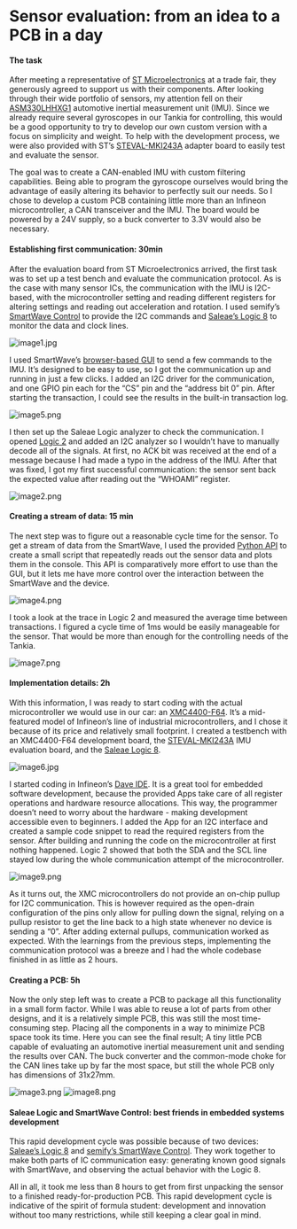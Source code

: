 # Sensor evaluation: from an idea to a PCB in a day


#### The task

After meeting a representative of [ST Microelectronics](https://www.st.com/content/st_com/en.html) at a trade fair, 
they generously agreed to support us with their components.
After looking through their wide portfolio of sensors,
my attention fell on their [ASM330LHHXG1](https://www.st.com/en/mems-and-sensors/asm330lhhxg1.html) automotive inertial measurement unit (IMU).
Since we already require several gyroscopes in our Tankia for controlling,
this would be a good opportunity to try to develop our own custom version with a focus on simplicity and weight. 
To help with the development process, we were also provided with ST’s [STEVAL-MKI243A](https://www.st.com/en/evaluation-tools/steval-mki243a.html) 
adapter board to easily test and evaluate the sensor.

The goal was to create a CAN-enabled IMU with custom filtering capabilities. 
Being able to program the gyroscope ourselves would bring the advantage of easily altering its behavior
to perfectly suit our needs. 
So I chose to develop a custom PCB containing little more than an Infineon microcontroller,
a CAN transceiver and the IMU.
The board would be powered by a 24V supply, so a buck converter to 3.3V would also be necessary.

#### Establishing first communication: 30min
After the evaluation board from ST Microelectronics arrived,
the first task was to set up a test bench and evaluate the communication protocol. 
As is the case with many sensor ICs, the communication with the IMU is I2C-based, 
with the microcontroller setting and reading different registers for altering settings and reading out acceleration and rotation. 
I used semify’s [SmartWave Control](https://www.semify-eda.com/smartwave) to provide the I2C commands 
and [Saleae’s Logic 8](https://usd.saleae.com/products/saleae-logic-8)  to monitor the data and clock lines.

![image1.jpg](img/sensor-evaluation/image1.jpg)

I used SmartWave’s [browser-based GUI](https://gui.smart-wave-control.com/) to send a few commands to the IMU. 
It’s designed to be easy to use, so I got the communication up and running in just a few clicks. 
I added an I2C driver for the communication, and one GPIO pin each for the “CS” pin and the “address bit 0” pin.
After starting the transaction, I could see the results in the built-in transaction log.

![image5.png](img/sensor-evaluation/image5.png)

I then set up the Saleae Logic analyzer to check the communication.
I opened [Logic 2](https://www.saleae.com/de/downloads/) and added an I2C analyzer so I wouldn’t have to manually decode all of the signals. 
At first, no ACK bit was received at the end of a message because I had made a typo in the address of the IMU. 
After that was fixed, I got my first successful communication: the sensor sent back the expected value after reading out the “WHOAMI” register.

![image2.png](img/sensor-evaluation/image2.png)

#### Creating a stream of data: 15 min
The next step was to figure out a reasonable cycle time for the sensor. 
To get a stream of data from the SmartWave, I used the provided [Python API](https://pypi.org/project/SmartWaveAPI/) 
to create a small script that repeatedly reads out the sensor data and plots them in the console. 
This API is comparatively more effort to use than the GUI, 
but it lets me have more control over the interaction between the SmartWave and the device.

![image4.png](img/sensor-evaluation/image4.png)

I took a look at the trace in Logic 2 and measured the average time between transactions. 
I figured a cycle time of 1ms would be easily manageable for the sensor.
That would be more than enough for the controlling needs of the Tankia.

![image7.png](img/sensor-evaluation/image7.png)

#### Implementation details: 2h
With this information, I was ready to start coding with the actual microcontroller we would use in our car: an [XMC4400-F64](https://www.infineon.com/cms/en/product/microcontroller/32-bit-industrial-microcontroller-based-on-arm-cortex-m/32-bit-xmc4000-industrial-microcontroller-arm-cortex-m4/xmc4400-f64k256-ba/). 
It’s a mid-featured model of Infineon’s line of industrial microcontrollers, and I chose it because of its price and relatively small footprint.
I created a testbench with an XMC4400-F64 development board,
the [STEVAL-MKI243A](https://www.st.com/en/evaluation-tools/steval-mki243a.html) IMU evaluation board, 
and the [Saleae Logic 8](https://usd.saleae.com/products/saleae-logic-8).

![image6.jpg](img/sensor-evaluation/image6.jpg)

I started coding in Infineon’s [Dave IDE](https://softwaretools.infineon.com/tools/com.ifx.tb.tool.daveide). 
It is a great tool for embedded software development, because the provided Apps take care of all register operations and hardware resource allocations.
This way, the programmer doesn’t need to worry about the hardware - making development accessible even to beginners. 
I added the App for an I2C interface and created a sample code snippet to read the required registers from the sensor. 
After building and running the code on the microcontroller at first nothing happened. 
Logic 2 showed that both the SDA and the SCL line stayed low during the whole communication attempt of the microcontroller.

![image9.png](img/sensor-evaluation/image9.png)

As it turns out, the XMC microcontrollers do not provide an on-chip pullup for I2C communication.
This is however required as the open-drain configuration of the pins only allow for pulling down the signal,
relying on a pullup resistor to get the line back to a high state whenever no device is sending a “0”.
After adding external pullups, communication worked as expected. 
With the learnings from the previous steps, implementing the communication protocol was a breeze
and I had the whole codebase finished in as little as 2 hours.

#### Creating a PCB: 5h
Now the only step left was to create a PCB to package all this functionality in a small form factor.
While I was able to reuse a lot of parts from other designs, and it is a relatively simple PCB,
this was still the most time-consuming step. 
Placing all the components in a way to minimize PCB space took its time.
Here you can see the final result; 
A tiny little PCB capable of evaluating an automotive inertial measurement unit and sending the results over CAN.
The buck converter and the common-mode choke for the CAN lines take up by far the most space, 
but still the whole PCB only has dimensions of 31x27mm.

![image3.png](img/sensor-evaluation/image3.png)
![image8.png](img/sensor-evaluation/image8.png)

#### Saleae Logic and SmartWave Control: best friends in embedded systems development
This rapid development cycle was possible because of two devices: 
[Saleae’s Logic 8](https://usd.saleae.com/products/saleae-logic-8)
and [semify’s SmartWave Control](https://www.semify-eda.com/smartwave). 
They work together to make both parts of IC communication easy: 
generating known good signals with SmartWave, 
and observing the actual behavior with the Logic 8.

All in all, it took me less than 8 hours to get from first unpacking the sensor to a finished ready-for-production PCB. 
This rapid development cycle is indicative of the spirit of formula student:
development and innovation without too many restrictions, while still keeping a clear goal in mind.


